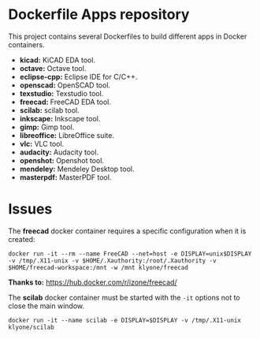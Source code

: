 # Dockerfile Apps repository

This project contains several Dockerfiles to build different apps in Docker containers.

- **kicad:** KiCAD EDA tool.
- **octave:** Octave tool.
- **eclipse-cpp:** Eclipse IDE for C/C++.
- **openscad:** OpenSCAD tool.
- **texstudio:** Texstudio tool.
- **freecad:** FreeCAD EDA tool.
- **scilab:** scilab tool.
- **inkscape:** Inkscape tool.
- **gimp:** Gimp tool.
- **libreoffice:** LibreOffice suite.
- **vlc:** VLC tool.
- **audacity:** Audacity tool.
- **openshot:** Openshot tool.
- **mendeley:** Mendeley Desktop tool.
- **masterpdf:** MasterPDF tool.

# Issues

The **freecad** docker container requires a specific configuration when it is created:

`docker run -it --rm --name FreeCAD --net=host -e DISPLAY=unix$DISPLAY -v /tmp/.X11-unix -v $HOME/.Xauthority:/root/.Xauthority -v $HOME/freecad-workspace:/mnt -w /mnt klyone/freecad`

**Thanks to:** https://hub.docker.com/r/izone/freecad/

The **scilab** docker container must be started with the `-it` options not to close the main window.

`docker run -it --name scilab -e DISPLAY=$DISPLAY -v /tmp/.X11-unix klyone/scilab`
